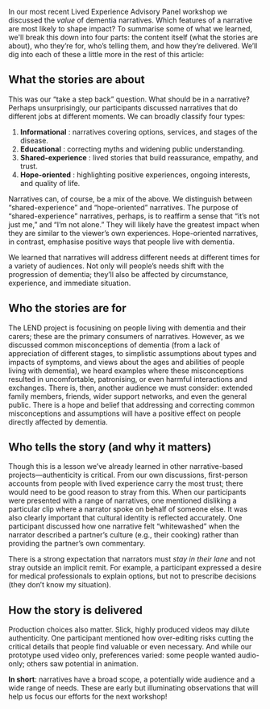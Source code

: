 In our most recent Lived Experience Advisory Panel workshop we discussed the *value* of dementia narratives. Which features of a narrative are most likely to shape impact? To summarise some of what we learned, we'll break this down into four parts: the content itself (what the stories are about), who they’re for, who’s telling them, and how they’re delivered. We’ll dig into each of these a little more in the rest of this article:

## What the stories are about

This was our “take a step back” question. What should be in a narrative? Perhaps unsurprisingly, our participants discussed narratives that do different jobs at different moments. We can broadly classify four types:

1. **Informational** : narratives covering options, services, and stages of the disease.
2. **Educational** : correcting myths and widening public understanding.
3. **Shared-experience** : lived stories that build reassurance, empathy, and trust.
4. **Hope-oriented** : highlighting positive experiences, ongoing interests, and quality of life.

Narratives can, of course, be a mix of the above. We distinguish between “shared-experience” and “hope-oriented” narratives. The purpose of “shared-experience” narratives, perhaps, is to reaffirm a sense that “it’s not just me,” and “I’m not alone.” They will likely have the greatest impact when they are similar to the viewer’s own experiences. Hope-oriented narratives, in contrast, emphasise positive ways that people live with dementia. 

We learned that narratives will address different needs at different times for a variety of audiences. Not only will people’s needs shift with the progression of dementia; they’ll also be affected by circumstance, experience, and immediate situation.

## Who the stories are for

The LEND project is focusining on people living with dementia and their carers; these are the primary consumers of narratives. However, as we discussed common misconceptions of dementia (from a lack of appreciation of different stages, to simplistic assumptions about types and impacts of symptoms, and views about the ages and abilities of people living with dementia), we heard examples where these misconceptions resulted in uncomfortable, patronising, or even harmful interactions and exchanges. There is, then, another audience we must consider: extended family members, friends, wider support networks, and even the general public. There is a hope and belief that addressing and correcting common misconceptions and assumptions will have a positive effect on people directly affected by dementia.

## Who tells the story (and why it matters)

Though this is a lesson we’ve already learned in other narrative-based projects—authenticity is critical. From our own discussions, first-person accounts from people with lived experience carry the most trust; there would need to be good reason to stray from this. When our participants were presented with a range of narratives, one mentioned disliking a particular clip where a narrator spoke on behalf of someone else. It was also clearly important that cultural identity is reflected accurately. One participant discussed how one narrative felt “whitewashed” when the narrator described a partner’s culture (e.g., their cooking) rather than providing the partner’s own commentary.

There is a strong expectation that narrators must *stay in their lane* and not stray outside an implicit remit. For example, a participant expressed a desire for medical professionals to explain options, but not to prescribe decisions (they don’t know my situation).

## How the story is delivered

Production choices also matter. Slick, highly produced videos may dilute authenticity. One participant mentioned how over-editing risks cutting the critical details that people find valuable or even necessary. And while our prototype used video only, preferences varied: some people wanted audio-only; others saw potential in animation.

**In short**: narratives have a broad scope, a potentially wide audience and a wide range of needs. These are early but illuminating observations that will help us focus our efforts for the next workshop!